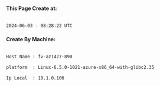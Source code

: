 
   
#### This Page Create at:

```bash

2024-06-03 - 08:28:22 UTC

```

#### Create By Machine:

```bash

Host Name : fv-az1427-890

platform  : Linux-6.5.0-1021-azure-x86_64-with-glibc2.35

Ip Local  : 10.1.0.106

```

